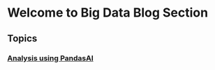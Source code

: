 # Welcome to Big Data Blog Section

## Topics


### [Analysis using PandasAI](https://github.com/DecipherData/blogs/blob/main/BigData/AnalysisUsingPandasAI/README.md)
